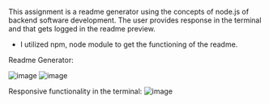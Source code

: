 
This assignment is a readme generator using the concepts of node.js of backend software development. The user provides response in the terminal and that gets logged in the readme preview.
- I utilized npm, node module to get the functioning of the readme.


Readme Generator:

![image](https://github.com/laxsonii/week9assignment-Readme-generator/assets/164679238/217cd870-e962-44bf-9998-49bc6a02b61e)
![image](https://github.com/laxsonii/week9assignment-Readme-generator/assets/164679238/f06ee53d-d36d-4e50-b931-a0eb15e65700)

Responsive functionality in the terminal:
![image](https://github.com/laxsonii/week9assignment-Readme-generator/assets/164679238/1ac7470a-26d7-466d-bd06-c466b227a7ac)


